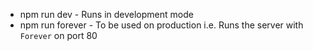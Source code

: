 - npm run dev - Runs in development mode
- npm run forever - To be used on production i.e. Runs the server with `Forever` on port 80
